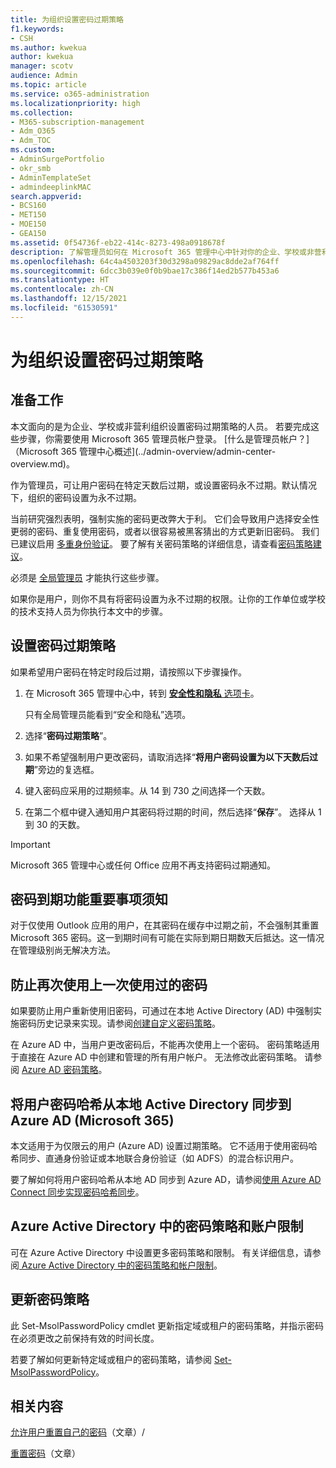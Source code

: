 ```yaml
---
title: 为组织设置密码过期策略
f1.keywords:
- CSH
ms.author: kwekua
author: kwekua
manager: scotv
audience: Admin
ms.topic: article
ms.service: o365-administration
ms.localizationpriority: high
ms.collection:
- M365-subscription-management
- Adm_O365
- Adm_TOC
ms.custom:
- AdminSurgePortfolio
- okr_smb
- AdminTemplateSet
- admindeeplinkMAC
search.appverid:
- BCS160
- MET150
- MOE150
- GEA150
ms.assetid: 0f54736f-eb22-414c-8273-498a0918678f
description: 了解管理员如何在 Microsoft 365 管理中心中针对你的企业、学校或非营利组织设置密码过期策略。
ms.openlocfilehash: 64c4a4503203f30d3298a09829ac8dde2af764ff
ms.sourcegitcommit: 6dcc3b039e0f0b9bae17c386f14ed2b577b453a6
ms.translationtype: HT
ms.contentlocale: zh-CN
ms.lasthandoff: 12/15/2021
ms.locfileid: "61530591"
---
```

# <a name="set-the-password-expiration-policy-for-your-organization"></a>为组织设置密码过期策略

## <a name="before-you-begin"></a>准备工作

本文面向的是为企业、学校或非营利组织设置密码过期策略的人员。 若要完成这些步骤，你需要使用 Microsoft 365 管理员帐户登录。 [什么是管理员帐户？]（Microsoft 365 管理中心概述](../admin-overview/admin-center-overview.md)。

作为管理员，可让用户密码在特定天数后过期，或设置密码永不过期。默认情况下，组织的密码设置为永不过期。

当前研究强烈表明，强制实施的密码更改弊大于利。 它们会导致用户选择安全性更弱的密码、重复使用密码，或者以很容易被黑客猜出的方式更新旧密码。 我们已建议启用 [多重身份验证](../security-and-compliance/set-up-multi-factor-authentication.md)。 要了解有关密码策略的详细信息，请查看[密码策略建议](../misc/password-policy-recommendations.md)。

必须是 [全局管理员](../add-users/about-admin-roles.md) 才能执行这些步骤。

如果你是用户，则你不具有将密码设置为永不过期的权限。让你的工作单位或学校的技术支持人员为你执行本文中的步骤。

## <a name="set-password-expiration-policy"></a>设置密码过期策略

如果希望用户密码在特定时段后过期，请按照以下步骤操作。

1. 在 Microsoft 365 管理中心中，转到 <a href="https://go.microsoft.com/fwlink/p/?linkid=2072756" target="_blank">**安全性和隐私** 选项卡</a>。

    只有全局管理员能看到“安全和隐私”选项。
  
1. 选择“**密码过期策略**”。
  
1. 如果不希望强制用户更改密码，请取消选择“**将用户密码设置为以下天数后过期**”旁边的复选框。

1. 键入密码应采用的过期频率。从 14 到 730 之间选择一个天数。
  
1. 在第二个框中键入通知用户其密码将过期的时间，然后选择“**保存**”。 选择从 1 到 30 的天数。

> [!IMPORTANT]
> Microsoft 365 管理中心或任何 Office 应用不再支持密码过期通知。
  
## <a name="important-things-you-need-to-know-about-the-password-expiration-feature"></a>密码到期功能重要事项须知
  
对于仅使用 Outlook 应用的用户，在其密码在缓存中过期之前，不会强制其重置 Microsoft 365 密码。这一到期时间有可能在实际到期日期数天后抵达。这一情况在管理级别尚无解决方法。

## <a name="prevent-last-password-from-being-used-again"></a>防止再次使用上一次使用过的密码

如果要防止用户重新使用旧密码，可通过在本地 Active Directory (AD) 中强制实施密码历史记录来实现。请参阅[创建自定义密码策略](/azure/active-directory-domain-services/password-policy#create-a-custom-password-policy)。

在 Azure AD 中，当用户更改密码后，不能再次使用上一个密码。 密码策略适用于直接在 Azure AD 中创建和管理的所有用户帐户。 无法修改此密码策略。 请参阅 [Azure AD 密码策略](/azure/active-directory/authentication/concept-sspr-policy#password-policies-that-only-apply-to-cloud-user-accounts)。

## <a name="synchronize-user-passwords-hashes-from-an-on-premises-active-directory-to-azure-ad-microsoft-365"></a>将用户密码哈希从本地 Active Directory 同步到 Azure AD (Microsoft 365)

本文适用于为仅限云的用户 (Azure AD) 设置过期策略。 它不适用于使用密码哈希同步、直通身份验证或本地联合身份验证（如 ADFS）的混合标识用户。
  
要了解如何将用户密码哈希从本地 AD 同步到 Azure AD，请参阅[使用 Azure AD Connect 同步实现密码哈希同步](/azure/active-directory/hybrid/how-to-connect-password-hash-synchronization)。

## <a name="password-policies-and-account-restrictions-in-azure-active-directory"></a>Azure Active Directory 中的密码策略和账户限制

可在 Azure Active Directory 中设置更多密码策略和限制。 有关详细信息，请参阅[ Azure Active Directory 中的密码策略和帐户限制](/azure/active-directory/authentication/concept-sspr-policy)。

## <a name="update-password-policy"></a>更新密码策略

此 Set-MsolPasswordPolicy cmdlet 更新指定域或租户的密码策略，并指示密码在必须更改之前保持有效的时间长度。

若要了解如何更新特定域或租户的密码策略，请参阅 [Set-MsolPasswordPolicy](/powershell/module/msonline/set-msolpasswordpolicy)。

## <a name="related-content"></a>相关内容

[允许用户重置自己的密码](../add-users/let-users-reset-passwords.md)（文章）/

[重置密码](../add-users/reset-passwords.md)（文章）
